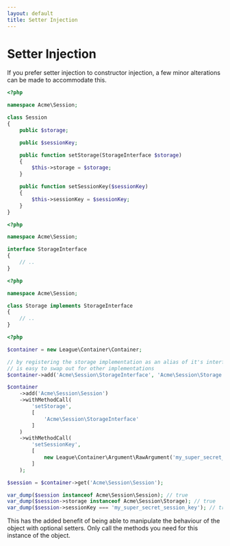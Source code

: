 ```yaml
---
layout: default
title: Setter Injection
---
```


# Setter Injection

If you prefer setter injection to constructor injection, a few minor alterations can be made to accommodate this.

~~~ php
<?php

namespace Acme\Session;

class Session
{
    public $storage;

    public $sessionKey;

    public function setStorage(StorageInterface $storage)
    {
        $this->storage = $storage;
    }

    public function setSessionKey($sessionKey)
    {
        $this->sessionKey = $sessionKey;
    }
}
~~~

~~~ php
<?php

namespace Acme\Session;

interface StorageInterface
{
    // ..
}
~~~

~~~ php
<?php

namespace Acme\Session;

class Storage implements StorageInterface
{
    // ..
}
~~~

~~~ php
<?php

$container = new League\Container\Container;

// by registering the storage implementation as an alias of it's interface it
// is easy to swap out for other implementations
$container->add('Acme\Session\StorageInterface', 'Acme\Session\Storage');

$container
    ->add('Acme\Session\Session')
    ->withMethodCall(
        'setStorage',
        [
            'Acme\Session\StorageInterface'
        ]
    )
    ->withMethodCall(
        'setSessionKey',
        [
            new League\Container\Argument\RawArgument('my_super_secret_session_key')
        ]
    );

$session = $container->get('Acme\Session\Session');

var_dump($session instanceof Acme\Session\Session); // true
var_dump($session->storage instanceof Acme\Session\Storage); // true
var_dump($session->sessionKey === 'my_super_secret_session_key'); // true
~~~

This has the added benefit of being able to manipulate the behaviour of the object with optional setters. Only call the methods you need for this instance of the object.
